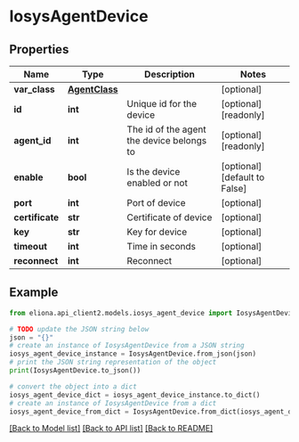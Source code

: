 # IosysAgentDevice


## Properties

Name | Type | Description | Notes
------------ | ------------- | ------------- | -------------
**var_class** | [**AgentClass**](AgentClass.md) |  | [optional] 
**id** | **int** | Unique id for the device | [optional] [readonly] 
**agent_id** | **int** | The id of the agent the device belongs to | [optional] [readonly] 
**enable** | **bool** | Is the device enabled or not | [optional] [default to False]
**port** | **int** | Port of device | [optional] 
**certificate** | **str** | Certificate of device | [optional] 
**key** | **str** | Key for device | [optional] 
**timeout** | **int** | Time in seconds | [optional] 
**reconnect** | **int** | Reconnect | [optional] 

## Example

```python
from eliona.api_client2.models.iosys_agent_device import IosysAgentDevice

# TODO update the JSON string below
json = "{}"
# create an instance of IosysAgentDevice from a JSON string
iosys_agent_device_instance = IosysAgentDevice.from_json(json)
# print the JSON string representation of the object
print(IosysAgentDevice.to_json())

# convert the object into a dict
iosys_agent_device_dict = iosys_agent_device_instance.to_dict()
# create an instance of IosysAgentDevice from a dict
iosys_agent_device_from_dict = IosysAgentDevice.from_dict(iosys_agent_device_dict)
```
[[Back to Model list]](../README.md#documentation-for-models) [[Back to API list]](../README.md#documentation-for-api-endpoints) [[Back to README]](../README.md)


